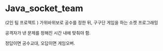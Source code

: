 # Java_socket_team
(2인 팀 프로젝트 )
가위바위보로 공수를 정한 뒤, 구구단 게임을 하는 소켓 프로그래밍

공격자가 낸 문제를 정해진 시간 내에 맞춰야 함.

정답이면 공수교대, 오답이면 게임오버.
